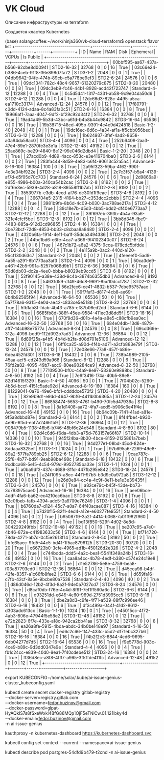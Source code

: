# VK Cloud

Описание инфраструктуры на terraform

Создается кластер Kubernetes


(base) solar@coffee:~/work/ninja360/vk-cloud-terraform$ openstack flavor list
+--------------------------------------+-------------------+-------+------+-----------+-------+-----------+
| ID                                   | Name              |   RAM | Disk | Ephemeral | VCPUs | Is Public |
+--------------------------------------+-------------------+-------+------+-----------+-------+-----------+
| 00bbf595-aa67-437a-b566-92cbe8d00941 | STD2-16-32        | 32768 |    0 |         0 |    16 | True      |
| 03c66e24-b386-4ceb-91f8-36e898d7fa72 | STD3-1-2          |  2048 |    0 |         0 |     1 | True      |
| 04db9642-04fe-474b-89cb-c5a778be9ef3 | STD2-6-24         | 24576 |    0 |         0 |     6 | True      |
| 09dc1341-762d-48c4-9657-61320279c875 | STD2-8-20         | 20480 |    0 |         0 |     8 | True      |
| 09dc3eb9-fc46-44b1-8928-acd42f723747 | Standard-4-12     | 12288 |    0 |         0 |     4 | True      |
| 0c5d5d41-1317-4331-ab58-9c9e04da50d6 | STD2-4-12         | 12288 |    0 |         0 |     4 | True      |
| 12dc66d3-828c-4495-a5ca-ea1710c33174 | Advanced-12-24    | 24576 |    0 |         0 |    12 | True      |
| 17f80791-c0dd-4124-adaa-8c4a83fa0c51 | STD2-8-16         | 16384 |    0 |         0 |     8 | True      |
| 18966af1-7aaa-4047-9df2-bf29c92d34f2 | STD2-6-32         | 32768 |    0 |         0 |     6 | True      |
| 19ad4a49-5b3d-43bc-a61d-b4b8b44c9842 | STD3-16-64        | 65536 |    0 |         0 |    16 | True      |
| 19b38715-48cd-495b-9391-4c4e9d424518 | Basic-1-2-40      |  2048 |   40 |         0 |     1 | True      |
| 19dc16ec-6d6c-4a34-af1a-ff5cbb056bed | STD3-6-12         | 12288 |    0 |         0 |     6 | True      |
| 1b624937-3fef-4ad2-8658-a0a94da58ac0 | STD3-4-4          |  4096 |    0 |         0 |     4 | True      |
| 252b6409-2aa3-47e4-89e1-2870fe3e3e1a | STD2-12-48        | 49152 |    0 |         0 |    12 | True      |
| 25ae869c-be29-4840-8e12-99e046d2dbd4 | Basic-1-2-20      |  2048 |   20 |         0 |     1 | True      |
| 27acd0b9-4d89-4acc-853c-e3e416704ba0 | STD3-2-6          |  6144 |    0 |         0 |     2 | True      |
| 283fa444-8d59-4e83-b6f4-90613c52a5a4 | Advanced-8-16-100 | 16384 |  100 |         0 |     8 | True      |
| 2a95f323-59ba-4f62-990f-4c3e34bf922e | STD3-2-4          |  4096 |    0 |         0 |     2 | True      |
| 2c7c3f57-b5a4-4139-af7d-d5f05d70c703 | Standard-6-24     | 24576 |    0 |         0 |     6 | True      |
| 2d9866a9-e955-4986-b00a-340ca54b2cac | STD3-2-8          |  8192 |    0 |         0 |     2 | True      |
| 2df6e3ec-5939-4d28-a818-89558ff1b7ab | STD2-2-8          |  8192 |    0 |         0 |     2 | True      |
| 3553977b-e3db-4ced-af76-dc30fd1f9eae | STD3-4-8          |  8192 |    0 |         0 |     4 | True      |
| 366704e5-2315-4164-bb27-c353dcc2cbbb | STD2-4-4          |  4096 |    0 |         0 |     4 | True      |
| 3981b9fe-8b6d-4c09-b030-3ac788ae217a | STD3-4-12         | 12288 |    0 |         0 |     4 | True      |
| 39c18e7b-d5d3-4bb5-bdd2-df40e6773aa7 | STD2-12-12        | 12288 |    0 |         0 |    12 | True      |
| 39f697eb-393b-4b4a-93a6-321e4cfcf5be | STD3-12-8         |  8192 |    0 |         0 |    12 | True      |
| 3bb8d345-fbe9-4483-885a-912d3cd96855 | STD2-4-16         | 16384 |    0 |         0 |     4 | True      |
| 3be73bcf-72d8-4853-bb33-c8cbaa8a8480 | STD2-2-4          |  4096 |    0 |         0 |     2 | True      |
| 4320b6fa-1914-4e11-ba1f-35dca3494386 | STD3-2-2          |  2048 |    0 |         0 |     2 | True      |
| 44bc1bd6-c6fe-4ca7-a369-9f4102340c07 | STD2-8-24         | 24576 |    0 |         0 |     8 | True      |
| 467c1b72-a6a2-4375-9cca-078cdc5bfdde | STD2-2-2          |  2048 |    0 |         0 |     2 | True      |
| 4e115a9b-0ac2-440d-a120-95cf130d63c7 | Standard-2-2      |  2048 |    0 |         0 |     2 | True      |
| 4feeeef0-5ad9-4a55-a291-6b1773aa3af3 | STD2-1-4          |  4096 |    0 |         0 |     1 | True      |
| 50ca3de9-a461-42b5-991a-5257b068d9b1 | STD2-6-36         | 36864 |    0 |         0 |     6 | True      |
| 50d8db03-dc2a-4ee0-bbba-b8029eb9ccd5 | STD3-6-8          |  8192 |    0 |         0 |     6 | True      |
| 52f90145-a38e-438d-9c4b-3874b6355db3 | Advanced-8-8      |  8192 |    0 |         0 |     8 | True      |
| 54631d59-c149-46c8-9691-85c10dccf787 | STD2-12-32        | 32768 |    0 |         0 |    12 | True      |
| 56e2fec6-ce41-4832-b537-7cbe95757aac | STD2-1-2          |  2048 |    0 |         0 |     1 | True      |
| 59f7faf3-d817-4cb8-ae69-8b4b92565f94 | Advanced-16-64-50 | 65536 |   50 |         0 |    16 | True      |
| 5a7f78a6-9315-4e0d-ae42-c833ce5e518b | STD2-8-32         | 32768 |    0 |         0 |     8 | True      |
| 5fb1ab8f-fdab-4b43-a785-ef87b06ed2dd | Standard-6-6      |  6144 |    0 |         0 |     6 | True      |
| 6685fb8d-386f-45ee-9584-411ec3d8dd5f | STD3-16-16        | 16384 |    0 |         0 |    16 | True      |
| 670f9d36-d01b-4a4a-a8e5-c88cfb9ea0ec | Advanced-16-32-50 | 32768 |   50 |         0 |    16 | True      |
| 684e04db-13d6-4879-aff7-14cb98e7577a | Advanced-8-24     | 24576 |    0 |         0 |     8 | True      |
| 69cd369e-312a-4098-bdd9-112d092b7ad3 | Advanced-12-36    | 36864 |    0 |         0 |    12 | True      |
| 6d89f25a-a4b5-4b4d-b2fa-d08d701e5106 | Advanced-12-12    | 12288 |    0 |         0 |    12 | True      |
| 6ff0ca25-a90d-4f4b-ad71-a2cfb883e79f | STD3-12-24        | 24576 |    0 |         0 |    12 | True      |
| 72e08e66-77a8-457f-b86e-6dea452fd301 | STD3-6-18         | 18432 |    0 |         0 |     6 | True      |
| 738b4989-2105-45aa-acf5-ed243d59a968 | Standard-6-12     | 12288 |    0 |         0 |     6 | True      |
| 76fd2a82-4095-49b7-acc9-80ee90284ce9 | Advanced-8-32-50  | 32768 |   50 |         0 |     8 | True      |
| 77109506-bf0c-44a9-9e97-53360e9898bc | Standard-4-8-50   |  8192 |   50 |         0 |     4 | True      |
| 7e6f3416-f74a-40b5-86e8-82d14615f329 | Basic-1-4-50      |  4096 |   50 |         0 |     1 | True      |
| 7f04b02c-5260-4b5d-bccf-4151c5ade92d | Advanced-8-16-160 | 16384 |  160 |         0 |     8 | True      |
| 81229041-0a76-49e6-bfc1-cddddce573f2 | STD3-4-20         | 20480 |    0 |         0 |     4 | True      |
| 82e9b9d1-e9dd-4647-9bf6-4411b0b6365a | STD2-12-24        | 24576 |    0 |         0 |    12 | True      |
| 86858474-5653-4761-b490-70fc5d47936a | STD2-8-8          |  8192 |    0 |         0 |     8 | True      |
| 8a1d1408-aa72-4fa7-acd5-b906c6e41f4e | Advanced-16-48    | 49152 |    0 |         0 |    16 | True      |
| 8b64c09b-7141-41ad-a81e-9f5a8dbbd87e | Standard-2-6      |  6144 |    0 |         0 |     2 | True      |
| 8f44fbe4-b930-4e9b-9f5d-eaf7a24661b9 | STD3-12-36        | 36864 |    0 |         0 |    12 | True      |
| 908479b5-1138-46b6-b746-48bf6c24e548 | Standard-4-8-80   |  8192 |   80 |         0 |     4 | True      |
| 92d4c6d6-f6da-4db3-a75d-763157e66f87 | STD2-10-14        | 14336 |    0 |         0 |    10 | True      |
| 945f24ba-8b30-4bce-8159-2125861a7beb | STD3-16-32        | 32768 |    0 |         0 |    16 | True      |
| 94d277e1-08bd-45cd-824e-8ddaaa8325ef | STD3-1-1          |  1024 |    0 |         0 |     1 | True      |
| 97b695a6-2269-49e8-89a2-577fa789bb25 | STD2-6-12         | 12288 |    0 |         0 |     6 | True      |
| 9cae787c-25f8-4b77-bd91-9eab98ba498c | Standard-6-18     | 18432 |    0 |         0 |     6 | True      |
| 9cdbca68-5e15-4c54-979d-9952785ba33e | STD2-1-1          |  1024 |    0 |         0 |     1 | True      |
| a0ba9df3-437c-4689-81fd-447fb295e842 | STD3-18-24        | 24576 |    0 |         0 |    18 | True      |
| a24f1095-a8ec-44f1-97b5-b3d9c0a972a8 | STD3-12-12        | 12288 |    0 |         0 |    12 | True      |
| a26d0e84-cc4a-4c9f-8e11-be1e3e39435f | STD3-6-24         | 24576 |    0 |         0 |     6 | True      |
| a82ce79c-b45f-43de-bb73-3c793975cae0 | Advanced-16-16    | 16384 |    0 |         0 |    16 | True      |
| aee06bce-4ddf-4fa6-ba62-ec4210cc6bac | STD3-8-8          |  8192 |    0 |         0 |     8 | True      |
| b2c0fbeb-fafb-4394-adc5-3a9709e76249 | STD3-1-4          |  4096 |    0 |         0 |     1 | True      |
| b6760da7-d124-45c7-a0a7-64f40acae087 | STD3-4-16         | 16384 |    0 |         0 |     4 | True      |
| b7d20f15-82f1-4ed4-a12e-e60277fe955f | Standard-2-4-50   |  4096 |   50 |         0 |     2 | True      |
| b95087f9-3a2f-4414-b068-7a01f982f960 | STD2-4-8          |  8192 |    0 |         0 |     4 | True      |
| bd13f850-529f-4d02-8e8d-304229249fbb | STD2-16-48        | 49152 |    0 |         0 |    16 | True      |
| be207c95-a7e0-4b46-872e-c41983633c56 | STD2-4-6          |  6144 |    0 |         0 |     4 | True      |
| bf714720-78da-4271-ab7d-0cf5e2613f14 | Standard-2-8-50   |  8192 |   50 |         0 |     2 | True      |
| bfe65aec-9fd5-44c5-bd41-1f5ac8796125 | STD3-20-30        | 30720 |    0 |         0 |    20 | True      |
| c66723b0-3cfe-4965-ad1b-450126d2e326 | STD2-4-2          |  2048 |    0 |         0 |     4 | True      |
| c744bdda-ddd5-4a2c-bea1-5541f349a24b | STD3-16-48        | 49152 |    0 |         0 |    16 | True      |
| caa8a4cc-4b78-4edf-b380-c574e24c19e8 | STD2-2-6          |  6144 |    0 |         0 |     2 | True      |
| d1e52786-5e8e-4759-bea8-f03a87793cd0 | STD2-12-36        | 36864 |    0 |         0 |    12 | True      |
| d45cea98-b4df-42fe-8357-a1c66fb8fee2 | STD3-6-6          |  6144 |    0 |         0 |     6 | True      |
| d659fa16-c7fb-42cf-8a5e-9bcbe80a7538 | Standard-2-4-40   |  4096 |   40 |         0 |     2 | True      |
| d86d046d-12b2-4f3d-8a2f-94e0a7027cd7 | STD3-8-24         | 24576 |    0 |         0 |     8 | True      |
| d8caf0db-f76e-4c4d-8f91-7ef1ff560a6c | STD2-6-6          |  6144 |    0 |         0 |     6 | True      |
| d93251dd-e649-4e60-969d-2751d3995cc5 | STD3-8-16         | 16384 |    0 |         0 |     8 | True      |
| dbe2a8d3-c9fe-4f71-a539-88f7c996ee46 | STD2-6-18         | 18432 |    0 |         0 |     6 | True      |
| df3c499a-044f-41d2-8612-d303adc613cc | Basic-1-1-10      |  1024 |   10 |         0 |     1 | True      |
| e45015cc-4f72-4ab3-806e-47944f5e58e2 | STD3-12-48        | 49152 |    0 |         0 |    12 | True      |
| e72b2823-6f7e-433e-a18c-942ca2bb41aa | STD3-8-32         | 32768 |    0 |         0 |     8 | True      |
| ea26a8fe-5915-4bda-abdc-34b0be148e97 | Standard-4-16-50  | 16384 |   50 |         0 |     4 | True      |
| ed6c2c66-1f47-433c-b5d2-d171ebc327b6 | STD2-16-16        | 16384 |    0 |         0 |    16 | True      |
| f4b2f2c3-8844-4cd6-9695-6db04277d7d5 | STD2-16-64        | 65536 |    0 |         0 |    16 | True      |
| f9e5778d-903c-4ce9-b89c-9d3dd0347e9e | Standard-4-4      |  4096 |    0 |         0 |     4 | True      |
| fb1c24cc-e839-40d0-9ea1-7f40cdebe512 | STD3-24-16        | 16384 |    0 |         0 |    24 | True      |
| ff36d8ec-a8f8-4f37-a965-3f51fde411fc | Advanced-12-48    | 49152 |    0 |         0 |    12 | True      |
+--------------------------------------+-------------------+-------+------+-----------+-------+-----------+


export KUBECONFIG=/home/solar/.kube/ai-issue-genius-cluster_kubeconfig.yaml 

kubectl create secret docker-registry gitlab-registry \
  --docker-server=registry.gitlab.com \
  --docker-username=fedor.buzinov@gmail.com \
  --docker-password=glpat-HyAQkIS7s8fSxeWxki4BfG86MQp1OjF5eTNiCw.01.121lbky4d \
  --docker-email=fedor.buzinov@gmail.com \
  -n ai-issue-genius


kauthproxy -n kubernetes-dashboard https://kubernetes-dashboard.svc

kubectl config set-context --current --namespace=ai-issue-genius

kubectl describe pod postgres-54dfd9b479-t2cnd -n ai-issue-genius